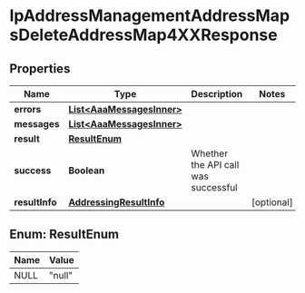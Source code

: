 

# IpAddressManagementAddressMapsDeleteAddressMap4XXResponse


## Properties

| Name | Type | Description | Notes |
|------------ | ------------- | ------------- | -------------|
|**errors** | [**List&lt;AaaMessagesInner&gt;**](AaaMessagesInner.md) |  |  |
|**messages** | [**List&lt;AaaMessagesInner&gt;**](AaaMessagesInner.md) |  |  |
|**result** | [**ResultEnum**](#ResultEnum) |  |  |
|**success** | **Boolean** | Whether the API call was successful |  |
|**resultInfo** | [**AddressingResultInfo**](AddressingResultInfo.md) |  |  [optional] |



## Enum: ResultEnum

| Name | Value |
|---- | -----|
| NULL | &quot;null&quot; |



